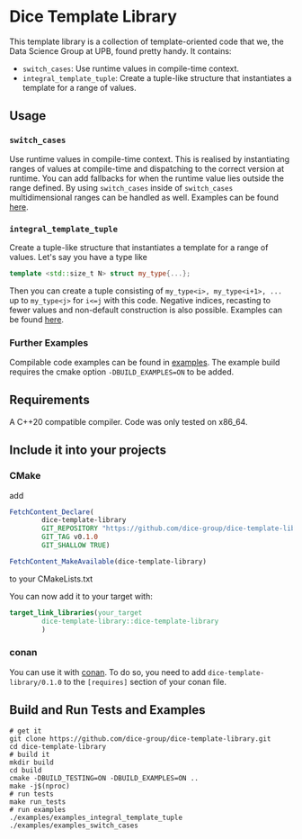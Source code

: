 # Dice Template Library

This template library is a collection of template-oriented code that we, the Data Science Group at UPB, found pretty handy.
It contains:
- `switch_cases`: Use runtime values in compile-time context.
- `integral_template_tuple`: Create a tuple-like structure that instantiates a template for a range of values.

## Usage

### `switch_cases`
Use runtime values in compile-time context. This is realised by instantiating ranges of values at compile-time and dispatching to the correct version at runtime. You can add fallbacks for when the runtime value lies outside the range defined. By using `switch_cases` inside of `switch_cases` multidimensional ranges can be handled as well. Examples can be found [here](examples/examples_switch_cases.cpp).

### `integral_template_tuple`
Create a tuple-like structure that instantiates a template for a range of values. Let's say you have a type like
```cpp
template <std::size_t N> struct my_type{...};
```
Then you can create a tuple consisting of `my_type<i>, my_type<i+1>, ...` up to `my_type<j>` for `i<=j` with this code. Negative indices, recasting to fewer values and non-default construction is also possible. Examples can be found [here](examples/examples_integral_template_tuple.cpp).

### Further Examples

Compilable code examples can be found in [examples](./examples). The example build requires the cmake option `-DBUILD_EXAMPLES=ON` to be added.

## Requirements

A C++20 compatible compiler. Code was only tested on x86_64.

## Include it into your projects

### CMake

add
```cmake
FetchContent_Declare(
        dice-template-library
        GIT_REPOSITORY "https://github.com/dice-group/dice-template-library.git"
        GIT_TAG v0.1.0
        GIT_SHALLOW TRUE)

FetchContent_MakeAvailable(dice-template-library)
```

to your CMakeLists.txt

You can now add it to your target with:
```cmake
target_link_libraries(your_target
        dice-template-library::dice-template-library
        )
```

### conan
You can use it with [conan](https://conan.io/).
To do so, you need to add `dice-template-library/0.1.0` to the `[requires]` section of your conan file.

## Build and Run Tests and Examples

```shell
# get it 
git clone https://github.com/dice-group/dice-template-library.git
cd dice-template-library
# build it
mkdir build
cd build
cmake -DBUILD_TESTING=ON -DBUILD_EXAMPLES=ON ..
make -j$(nproc)
# run tests
make run_tests
# run examples
./examples/examples_integral_template_tuple
./examples/examples_switch_cases
```

